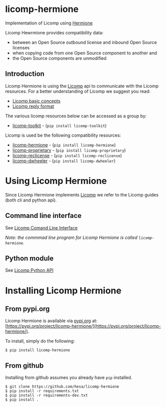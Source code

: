 # licomp-hermione

Implementation of Licomp using [Hermione](https://github.com/hesa/hermione)

Licomp Hewrmione provides compatibility data:

* between an Open Source outbound license and inbound Open Source licenses
* when copying code from one Open Source component to another and
* the Open Source components are unmodified

## Introduction 

Licomp Hermione is using the [Licomp](https://github.com/hesa/licomp) api to communicate with the Licomp resources. For a better understanding of Licomp we suggest you read:

* [Licomp basic concepts](https://github.com/hesa/licomp/#licomp-concepts)
* [Licomp reply format](https://github.com/hesa/licomp/blob/main/docs/reply-format.md)

The various licomp resources below can be accessed as a group by:
* [licomp-toolkit](https://github.com/hesa/licomp-toolkit) - (`pip install licomp-toolkit`)

Licomp is used be the following compatibility resources:
* [licomp-hermione](https://github.com/hesa/licomp-hermione) - (`pip install licomp-hermione`)
* [licomp-proprietary](https://github.com/hesa/licomp-proprietary) - (`pip install licomp-proprietary`)
* [licomp-reclicense](https://github.com/hesa/licomp-reclicense) - (`pip install licomp-reclicense`)
* [licomp-dwheeler](https://github.com/hesa/licomp-dwheeler) - (`pip install licomp-dwheeler`)

# Using Licomp Hermione

Since Licomp Hermione implements [Licomp](https://github.com/hesa/licomp) we refer to the Licomp guides (both cli and python api).

## Command line interface

See [Licomp Comand Line Interface](https://github.com/hesa/licomp/blob/main/docs/cli-guide.md)

_Note: the commmad line program for Licomp Hermione is called `licomp-hermione`._

## Python module

See [Licomp Python API](https://github.com/hesa/licomp/blob/main/docs/python-api.md)

# Installing Licomp Hermione

## From pypi.org

Licomp Hermione is available via [pypi.org](https://pypi.org/) at: [https://pypi.org/project/licomp-hermione/](https://pypi.org/project/licomp-hermione/).


To install, simply do the following:

```
$ pip install licomp-hermione
```

## From github

Installing from github assumes you already have `pip` installed.

```
$ git clone https://github.com/hesa/licomp-hermione
$ pip install -r requirements.txt
$ pip install -r requirements-dev.txt
$ pip install .
```
